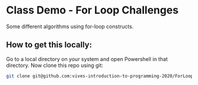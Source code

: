 # Class Demo - For Loop Challenges

Some different algorithms using for-loop constructs.

## How to get this locally:

Go to a local directory on your system and open Powershell in that directory. Now clone this repo using git:

```bash
git clone git@github.com:vives-introduction-to-programming-2020/ForLoopChallengesGroup2.git
```